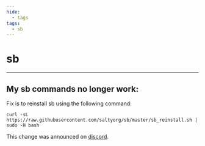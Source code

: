 ```yaml
---
hide:
  - tags
tags:
  - sb
---
```


# sb

---

## My sb commands no longer work:

Fix is to reinstall sb using the following command:
```shell
curl -sL https://raw.githubusercontent.com/saltyorg/sb/master/sb_reinstall.sh | sudo -H bash
```

This change was announced on [discord](https://discord.com/channels/853755447970758686/905480112949051402/1242067663556055040).
